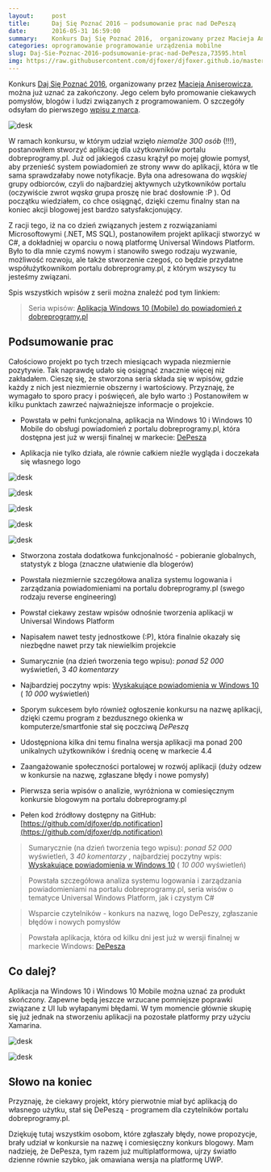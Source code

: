 ```yaml
---
layout:     post
title:      Daj Się Poznać 2016 — podsumowanie prac nad DePeszą
date:       2016-05-31 16:59:00
summary:    Konkurs Daj Się Poznać 2016,  organizowany przez Macieja Aniserowicza,  można już uznać za zakończony. Jego celem było promowanie ciekawych pomysłów, blogów i ludzi związanych z programowaniem. O szczegóły odsyłam do pierwszego wpisu z marca.  <!----><!---->W ramach konkursu, w którym udział wzięło niemalże 300 osób (!!!), postanowiłem stworzyć aplikację dla użytkowników portalu dobreprogramy.pl. ...
categories: oprogramowanie programowanie urządzenia mobilne
slug: Daj-Sie-Poznac-2016-podsumowanie-prac-nad-DePesza,73595.html
img: https://raw.githubusercontent.com/djfoxer/djfoxer.github.io/master/_img/2016-5-31-_54_/g_-_-x-_-_-_x20160530182959_0.png
---
```




Konkurs [Daj Się Poznać 2016](http://devstyle.pl/daj-sie-poznac/),  organizowany przez [Macieja Aniserowicza](http://devstyle.pl/o-mnie/),  można już uznać za zakończony. Jego celem było promowanie ciekawych pomysłów, blogów i ludzi związanych z programowaniem. O szczegóły odsyłam do pierwszego [wpisu z marca](http://www.dobreprogramy.pl/djfoxer/Powiadomienia-z-dobreprogramy.pl-na-Windows-konkurs-Daj-sie-poznac-2016,71094.html).  



![desk](https://raw.githubusercontent.com/djfoxer/djfoxer.github.io/master/_img/2016-5-31-_54_/g_-_-x-_-_-_x20160530182959_0.png)



W ramach konkursu, w którym udział wzięło  *niemalże 300 osób*  (!!!), postanowiłem stworzyć aplikację dla użytkowników portalu dobreprogramy.pl. Już od jakiegoś czasu krążył po mojej głowie pomysł, aby przenieść system powiadomień ze strony www do aplikacji, która w tle sama sprawdzałaby nowe notyfikacje. Była ona adresowana do  *wąskiej*  grupy odbiorców, czyli do najbardziej aktywnych użytkowników portalu (oczywiście zwrot  *wąska*  grupa proszę nie brać dosłownie :P ). Od początku wiedziałem, co chce osiągnąć, dzięki czemu finalny stan na koniec akcji blogowej jest bardzo satysfakcjonujący. 

Z racji tego, iż na co dzień związanych jestem z rozwiązaniami Microsoftowymi (.NET, MS SQL), postanowiłem projekt aplikacji stworzyć w C#, a dokładniej w oparciu o nową platformę Universal Windows Platform. Było to dla mnie czymś nowym i stanowiło swego rodzaju wyzwanie, możliwość rozwoju, ale także stworzenie czegoś, co będzie przydatne współużytkownikom portalu dobreprogramy.pl, z którym wszyscy tu jesteśmy związani.  

Spis wszystkich wpisów z serii można znaleźć pod tym linkiem:


> Seria wpisów: [Aplikacja Windows 10 (Mobile) do powiadomień z dobreprogramy.pl](http://www.dobreprogramy.pl/djfoxer/Aplikacja-Windows-Mobile-do-powiadomien-z-portalu-dobreprogramypl,s229.html)




## Podsumowanie prac



Całościowo projekt po tych trzech miesiącach wypada niezmiernie pozytywie. Tak naprawdę udało się osiągnąć znacznie więcej niż zakładałem. Cieszę się, że stworzona seria składa się w wpisów, gdzie każdy z nich jest niezmiernie obszerny i wartościowy. Przyznaję, że wymagało to sporo pracy i poświęceń, ale było warto :) Postanowiłem w kilku punktach zawrzeć najważniejsze informacje o projekcie.




  * Powstała w pełni funkcjonalna,  aplikacja na Windows 10 i Windows 10 Mobile do obsługi powiadomień z portalu dobreprogramy.pl, która dostępna jest już w wersji finalnej w markecie: [DePesza](https://www.microsoft.com/pl-pl/store/apps/depesza/9nblggh4nvs2) 

  * Aplikacja nie tylko działa, ale równie całkiem nieźle wygląda i doczekała się własnego logo



![desk](https://raw.githubusercontent.com/djfoxer/djfoxer.github.io/master/_img/2016-5-31-_54_/g_-_-x-_-_-_x20160530192214_0.jpg)




![desk](https://raw.githubusercontent.com/djfoxer/djfoxer.github.io/master/_img/2016-5-31-_54_/g_-_-x-_-_-_x20160530192218_0.PNG)




![desk](https://raw.githubusercontent.com/djfoxer/djfoxer.github.io/master/_img/2016-5-31-_54_/g_-_-x-_-_-_x20160530192217_0.PNG)




![desk](https://raw.githubusercontent.com/djfoxer/djfoxer.github.io/master/_img/2016-5-31-_54_/g_-_-x-_-_-_x20160530192217_1.PNG)




![desk](https://raw.githubusercontent.com/djfoxer/djfoxer.github.io/master/_img/2016-5-31-_54_/g_-_-x-_-_-_x20160530192359_0.png)





  * Stworzona została dodatkowa funkcjonalność - pobieranie globalnych, statystyk z bloga (znaczne ułatwienie dla blogerów)

  * Powstała niezmiernie szczegółowa analiza systemu logowania i zarządzania powiadomieniami na portalu dobreprogramy.pl  (swego rodzaju reverse engineering)

  * Powstał ciekawy zestaw wpisów odnośnie tworzenia aplikacji w Universal Windows Platform

  * Napisałem nawet testy jednostkowe (:P), która finalnie okazały się niezbędne nawet przy tak niewielkim projekcie


  * Sumarycznie (na dzień tworzenia tego wpisu): 
 *ponad 52 000*  wyświetleń, 3 *40 komentarzy* 

  * Najbardziej poczytny wpis: [Wyskakujące powiadomienia w Windows 10](http://www.dobreprogramy.pl/djfoxer/Wyskakujace-powiadomienia-w-Windows-10-aplikacja-portalowa-w-UWP,71904.html)  ( *10 000*  wyświetleń)


  * Sporym sukcesem było również ogłoszenie konkursu na nazwę aplikacji, dzięki czemu program z bezdusznego okienka w komputerze/smartfonie stał się poczciwą  *DePeszą* 


  * Udostępniona kilka dni temu finalna wersja aplikacji ma ponad 200 unikalnych użytkowników i średnią ocenę w markecie 4.4

  * Zaangażowanie społeczności portalowej w rozwój aplikacji (duży odzew w konkursie na nazwę, zgłaszane błędy i nowe pomysły) 

  * Pierwsza seria wpisów o analizie, wyróżniona w comiesięcznym konkursie blogowym na portalu dobreprogramy.pl

  * Pełen kod źródłowy dostępny na GitHub: [https://github.com/djfoxer/dp.notification](https://github.com/djfoxer/dp.notification)  









> Sumarycznie (na dzień tworzenia tego wpisu): 
>  *ponad 52 000*  wyświetleń, 3 *40 komentarzy* , najbardziej poczytny wpis: [Wyskakujące powiadomienia w Windows 10](http://www.dobreprogramy.pl/djfoxer/Wyskakujace-powiadomienia-w-Windows-10-aplikacja-portalowa-w-UWP,71904.html)  ( *10 000*  wyświetleń)




> Powstała szczegółowa analiza systemu logowania i zarządzania powiadomieniami na portalu dobreprogramy.pl, seria wisów o tematyce Universal Windows Platform, jak i czystym C#




> Wsparcie czytelników - konkurs na nazwę, logo DePeszy, zgłaszanie błędów i nowych pomysłów
 



> Powstała aplikacja, która od kilku dni jest już w wersji finalnej w markecie Windows:  [DePesza](https://www.microsoft.com/pl-pl/store/apps/depesza/9nblggh4nvs2)




## Co dalej?


Aplikacja na Windows 10 i Windows 10 Mobile można uznać za produkt skończony. Zapewne będą jeszcze wrzucane pomniejsze poprawki związane z UI lub wyłapanymi błędami. W tym momencie głównie skupię się już jednak na stworzeniu aplikacji na pozostałe platformy przy użyciu Xamarina.



![desk](https://raw.githubusercontent.com/djfoxer/djfoxer.github.io/master/_img/2016-5-31-_54_/g_-_-x-_-_-_x20160530194609_0.png)




![desk](https://raw.githubusercontent.com/djfoxer/djfoxer.github.io/master/_img/2016-5-31-_54_/g_-_-x-_-_-_x20160530194609_1.png)





## Słowo na koniec

 

Przyznaję, że ciekawy projekt, który pierwotnie miał być aplikacją do własnego użytku, stał się DePeszą - programem dla czytelników portalu dobreprogramy.pl.

Dziękuję tutaj wszystkim osobom, które zgłaszały błędy, nowe propozycje, brały udział w konkursie na nazwę i comiesięczny konkurs blogowy. Mam nadzieję, że DePesza, tym razem już multiplatformowa, ujrzy światło dzienne równie szybko, jak omawiana wersja na platformę UWP.


